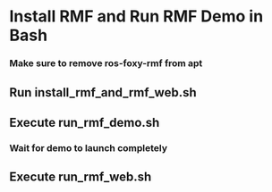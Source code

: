 # Install RMF and Run RMF Demo in Bash
### Make sure to remove ros-foxy-rmf from apt
## Run install_rmf_and_rmf_web.sh
## Execute run_rmf_demo.sh
### Wait for demo to launch completely
## Execute run_rmf_web.sh

